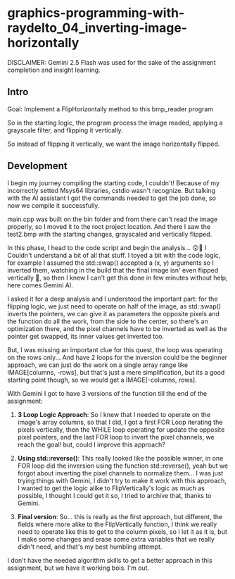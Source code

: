 # graphics-programming-with-raydelto_04_inverting-image-horizontally

DISCLAIMER: Gemini 2.5 Flash was used for the sake of the assignment completion and insight learning.

## Intro

Goal: Implement a FlipHorizontally method to this bmp_reader program

So in the starting logic, the program process the image readed, applying a grayscale filter, and flipping it vertically.

So instead of flipping it vertically, we want the image horizontally flipped.

## Development

I begin my journey compiling the starting code, I couldn't! Because of my incorrectly setted Msys64 libraries, cstdio wasn't recognize. But talking with the AI assistant I got the commands needed to get the job done, so now we compile it successfully.

main.cpp was built on the bin folder and from there can't read the image properly, so I moved it to the root project location. And there I saw the test2.bmp with the starting changes, grayscaled and vertically flipped.

In this phase, I head to the code script and begin the analysis... 😲🤯 I Couldn't understand a bit of all that stuff. I toyed a bit with the code logic, for example I assumed the std::swap() accepted a (x, y) arguments so I inverted them, watching in the build that the final image isn' even flipped vertically 😬, so then I knew I can't get this done in few minutes without help, here comes Gemini AI.

I asked it for a deep analysis and I understood the important part: for the flipping logic, we just need to operate on half of the image, as std::swap() inverts the pointers, we can give it as parameters the opposite pixels and the function do all the work, from the side to the center, so there's an optimization there, and the pixel channels have to be inverted as well as the pointer get swapped, its inner values get inverted too.

But, I was missing an important clue for this quest, the loop was operating on the rows only... And have 2 loops for the inversion could be the beginner approach, we can just do the work on a single array range like IMAGE[columns, -rows], but that's just a mere simplification, but its a good starting point though, so we would get a IMAGE[-columns, rows].

With Gemini I got to have 3 versions of the function till the end of the assignment:

1. **3 Loop Logic Approach**: So I knew that I needed to operate on the image's array columns, so that I did, I got a first FOR Loop iterating the pixels vertically, then the WHILE loop operating for update the opposite pixel pointers, and the last FOR loop to invert the pixel channels, we reach the goal! but, could I improve this approach?

2. **Using std::reverse()**: This really looked like the possible winner, in one FOR loop did the inversion using the function std::reverse(), yeah but we forgot about inverting the pixel channels to normalize them... I was just trying things with Gemini, I didn't try to make it work with this approach, I wanted to get the logic alike to FlipVertically's logic as much as possible, I thought I could get it so, I tried to archive that, thanks to Gemini.

3. **Final version**: So... this is really as the first approach, but different, the fields where more alike to the FlipVertically function, I think we really need to operate like this to get to the column pixels, so I let it as it is, but I make some changes and erase some extra variables that we really didn't need, and that's my best humbling attempt.

I don't have the needed algorithm skills to get a better approach in this assignment, but we have it working bois. I'm out.